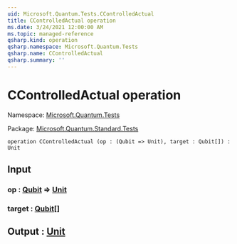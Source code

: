 ```yaml
---
uid: Microsoft.Quantum.Tests.CControlledActual
title: CControlledActual operation
ms.date: 3/24/2021 12:00:00 AM
ms.topic: managed-reference
qsharp.kind: operation
qsharp.namespace: Microsoft.Quantum.Tests
qsharp.name: CControlledActual
qsharp.summary: ''
---
```


# CControlledActual operation

Namespace: [Microsoft.Quantum.Tests](xref:Microsoft.Quantum.Tests)

Package: [Microsoft.Quantum.Standard.Tests](https://nuget.org/packages/Microsoft.Quantum.Standard.Tests)




```qsharp
operation CControlledActual (op : (Qubit => Unit), target : Qubit[]) : Unit
```


## Input

### op : [Qubit](xref:microsoft.quantum.lang-ref.qubit) => [Unit](xref:microsoft.quantum.lang-ref.unit) 




### target : [Qubit](xref:microsoft.quantum.lang-ref.qubit)[]





## Output : [Unit](xref:microsoft.quantum.lang-ref.unit)

